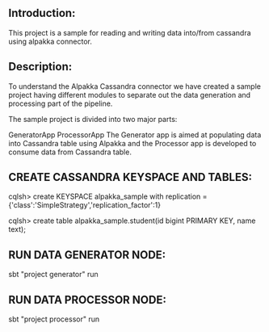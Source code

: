 Introduction:
-------------

This project is a sample for reading and writing data into/from cassandra using alpakka connector.


Description:
------------------------------------

To understand the Alpakka Cassandra connector we have created a sample project having different modules to separate out the data generation and processing part of the pipeline.

The sample project is divided into two major parts:

GeneratorApp
ProcessorApp
The Generator app is aimed at populating data into Cassandra table using Alpakka and the Processor app is developed to consume data from Cassandra table.


CREATE CASSANDRA KEYSPACE AND TABLES:
------------------------------------

cqlsh> create KEYSPACE alpakka_sample with replication = {'class':'SimpleStrategy','replication_factor':1}

cqlsh> create table alpakka_sample.student(id bigint PRIMARY KEY, name text);



RUN DATA GENERATOR NODE:
-----------------------

sbt "project generator" run


RUN DATA PROCESSOR NODE:
------------------------

sbt "project processor" run
